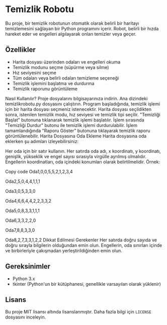 # Temizlik Robotu

Bu proje, bir temizlik robotunun otomatik olarak belirli bir haritayı temizlemesini sağlayan bir Python programını içerir. Robot, belirli bir hızda hareket eder ve engelleri algılayarak onları temizler veya geçer.

## Özellikler

- Harita dosyası üzerinden odaları ve engelleri okuma
- Temizlik modunu seçme (süpürme veya silme)
- Hız seviyesini seçme
- Tüm odaları veya belirli odaları temizleme seçeneği
- Temizlik işlemini başlatma ve durdurma
- Temizlik raporunu görüntüleme

Nasıl Kullanılır?
Proje dosyalarını bilgisayarınıza indirin.
Ana dizindeki temizlikrobotu.py dosyasını çalıştırın.
Program başladığında, temizlik işlemi için bir harita dosyası seçmeniz istenecektir.
Harita dosyası seçildikten sonra, istenilen temizlik modu, hız seviyesi ve temizlik tipi seçilir.
"Temizliği Başlat" butonuna tıklanarak temizlik işlemi başlatılır.
İşlem sırasında "Temizliği Durdur" butonu ile temizlik işlemi durdurulabilir.
İşlem tamamlandığında "Raporu Göster" butonuna tıklayarak temizlik raporu görüntülenebilir.
Harita Dosyasına Oda Ekleme
Harita dosyasına oda eklerken şu adımları izleyebilirsiniz:

Her oda için bir satır kullanın.
Her satırda oda adı, x koordinatı, y koordinatı, genişlik, yükseklik ve engel sayısı sırasıyla virgülle ayrılmış olmalıdır.
Engellerin koordinatları, oda içindeki konumları olarak belirtilmelidir.
Örnek:

Copy code
Oda1,0,0,5,5,2,1,2,3,4

Oda2,5,0,4,4,1,1,1

Oda3,0,5,3,3,0

Oda4,6,6,4,4,2,2,3,3,2

Oda5,0,8,3,3,1,1,1

Oda6,3,3,2,2,0

Oda7,8,8,3,3,0

Oda8,2,7,3,3,1,2,2
Dikkat Edilmesi Gerekenler
Her satırda doğru sayıda ve doğru sırayla bilgilerin olduğundan emin olun.
Engellerin, oda sınırları içinde ve birbirleriyle çakışmadan yerleştirildiğinden emin olun.


## Gereksinimler

- Python 3.x
- tkinter (Python'un bir kütüphanesi, genellikle varsayılan olarak yüklenir)

## Lisans

Bu proje MIT lisansı altında lisanslanmıştır. Daha fazla bilgi için `LICENSE` dosyasını inceleyin.

